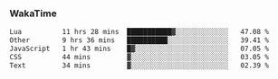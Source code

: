 ### WakaTime

<!--START_SECTION:waka-->

```txt
Lua          11 hrs 28 mins  ███████████▓░░░░░░░░░░░░░   47.08 %
Other        9 hrs 36 mins   ██████████░░░░░░░░░░░░░░░   39.41 %
JavaScript   1 hr 43 mins    █▓░░░░░░░░░░░░░░░░░░░░░░░   07.05 %
CSS          44 mins         ▓░░░░░░░░░░░░░░░░░░░░░░░░   03.05 %
Text         34 mins         ▓░░░░░░░░░░░░░░░░░░░░░░░░   02.39 %
```

<!--END_SECTION:waka-->
